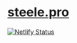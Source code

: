 # [steele.pro](https://steele.pro)

[![Netlify Status](https://api.netlify.com/api/v1/badges/a88f95c9-1fe8-4693-beff-eddfafd2233f/deploy-status)](https://app.netlify.com/sites/steele/deploys)
